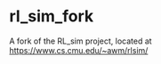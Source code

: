 rl_sim_fork
===========

A fork of the RL_sim project, located at https://www.cs.cmu.edu/~awm/rlsim/